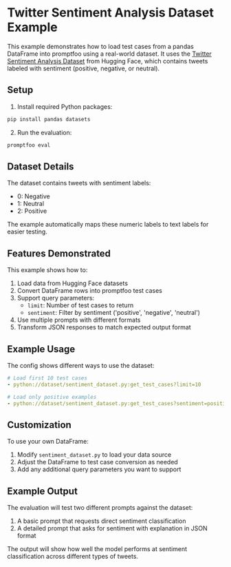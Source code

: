 # Twitter Sentiment Analysis Dataset Example

This example demonstrates how to load test cases from a pandas DataFrame into promptfoo using a real-world dataset. It uses the [Twitter Sentiment Analysis Dataset](https://huggingface.co/datasets/carblacac/twitter-sentiment-analysis) from Hugging Face, which contains tweets labeled with sentiment (positive, negative, or neutral).

## Setup

1. Install required Python packages:

```bash
pip install pandas datasets
```

2. Run the evaluation:

```bash
promptfoo eval
```

## Dataset Details

The dataset contains tweets with sentiment labels:

- 0: Negative
- 1: Neutral
- 2: Positive

The example automatically maps these numeric labels to text labels for easier testing.

## Features Demonstrated

This example shows how to:

1. Load data from Hugging Face datasets
2. Convert DataFrame rows into promptfoo test cases
3. Support query parameters:
   - `limit`: Number of test cases to return
   - `sentiment`: Filter by sentiment ('positive', 'negative', 'neutral')
4. Use multiple prompts with different formats
5. Transform JSON responses to match expected output format

## Example Usage

The config shows different ways to use the dataset:

```yaml
# Load first 10 test cases
- python://dataset/sentiment_dataset.py:get_test_cases?limit=10

# Load only positive examples
- python://dataset/sentiment_dataset.py:get_test_cases?sentiment=positive&limit=5
```

## Customization

To use your own DataFrame:

1. Modify `sentiment_dataset.py` to load your data source
2. Adjust the DataFrame to test case conversion as needed
3. Add any additional query parameters you want to support

## Example Output

The evaluation will test two different prompts against the dataset:

1. A basic prompt that requests direct sentiment classification
2. A detailed prompt that asks for sentiment with explanation in JSON format

The output will show how well the model performs at sentiment classification across different types of tweets.
